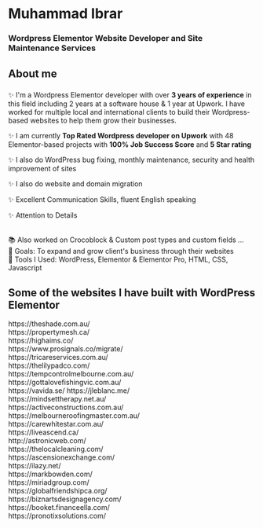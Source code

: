 <h1 align="left">Muhammad Ibrar</h1>

###

 <h3 align="left">Wordpress Elementor Website Developer and Site Maintenance Services </h3>


###

<h2 align="left">About me</h2>

###

<p align="left"> ✨  I'm a Wordpress Elementor developer with over <b>3 years of experience</b> in this field including 2 years at a software house & 1 year at Upwork. I have worked for multiple local and international clients to build their Wordpress-based websites to help them grow their businesses. 
<p> ✨ I am currently <b>Top Rated Wordpress developer on Upwork</b> with 48 Elementor-based projects with <b>100% Job Success Score</b> and <b>5 Star rating</b> </p>
<p> ✨ I also do WordPress bug fixing, monthly maintenance, security and health improvement of sites 
<p> ✨ I also do website and domain migration </p>
<p> ✨ Excellent Communication Skills, fluent English speaking</p> 
<p>✨ Attention to Details</p>
 <br>📚 Also worked on Crocoblock & Custom post types and custom fields ...<br>🎯 Goals: To expand and grow client's business through their websites<br>🎲 Tools I Used: WordPress, Elementor & Elementor Pro, HTML, CSS, Javascript</p>

###
<h2 align="left">Some of the websites I have built with WordPress Elementor</h2>
https://theshade.com.au/<br>
https://propertymesh.ca/<br>
https://highaims.co/<br>
https://www.prosignals.co/migrate/<br>
https://tricareservices.com.au/ <br>
https://thelilypadco.com/<br>
https://tempcontrolmelbourne.com.au/ <br>
https://gottalovefishingvic.com.au/ <br>
https://vavida.se/ <be>
https://jleblanc.me/<br>
https://mindsettherapy.net.au/ <br>
https://activeconstructions.com.au/ <br>
https://melbourneroofingmaster.com.au/ <br>
https://carewhitestar.com.au/ <br>
https://liveascend.ca/ <br> 
http://astronicweb.com/ <br> 
https://thelocalcleaning.com/ <br>
https://ascensionexchange.com/ <br>
https://ilazy.net/<br>
https://markbowden.com/<br>
https://miriadgroup.com/<br>
https://globalfriendshipca.org/<br>
https://biznartsdesignagency.com/<br>
https://booket.financeella.com/<br>
https://pronotixsolutions.com/



###





